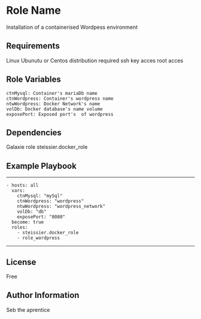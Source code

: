Role Name
=========

Installation of a containerised Wordpess environment

Requirements
------------

Linux Ubunutu or Centos distribution required
ssh key acces 
root acces 

Role Variables
--------------
    ctnMysql: Container's mariaDb name
    ctnWordpress: Container's wordpress name
    ntwWordpress: Docker Network's name
    volDb: Docker database's name volume
    exposePort: Exposed port's  of wordpress


Dependencies
------------
Galaxie role
steissier.docker_role


Example Playbook
----------------
---
    - hosts: all
      vars:
        ctnMysql: "mySql"
        ctnWordpress: "wordpress"
        ntwWordpress: "wordpress_network"
        volDb: "db"
        exposePort: "8080"
      become: true
      roles:
        - steissier.docker_role
        - role_wordpress
---


License
-------

Free

Author Information
------------------

Seb the aprentice
